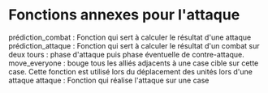 # Fonctions annexes pour l'attaque

prédiction_combat : Fonction qui sert à calculer le résultat d'une attaque
prédiction_attaque : Fonction qui sert à calculer le résultat d'un combat sur deux tours : phase d'attaque puis phase éventuelle de contre-attaque.
move_everyone : bouge tous les alliés adjacents à une case cible sur cette case. Cette fonction est utilisé lors du déplacement des unités lors d'une attaque
attaque : Fonction qui réalise l'attaque sur une case
